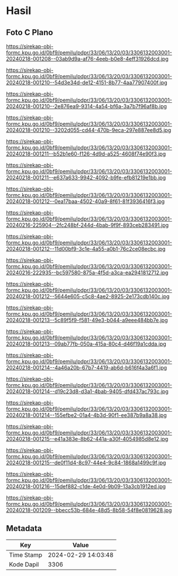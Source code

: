 # Hasil

## Foto C Plano

https://sirekap-obj-formc.kpu.go.id/0bf9/pemilu/pdpr/33/06/13/20/03/3306132003001-20240218-001208--03ab9d9a-af76-4eeb-b0e8-4eff31926dcd.jpg

https://sirekap-obj-formc.kpu.go.id/0bf9/pemilu/pdpr/33/06/13/20/03/3306132003001-20240218-001210--54d3e34d-de12-4151-8b77-4aa77907400f.jpg

https://sirekap-obj-formc.kpu.go.id/0bf9/pemilu/pdpr/33/06/13/20/03/3306132003001-20240218-001210--2e876ea9-9314-4a54-bf6a-3a7b7f96af8b.jpg

https://sirekap-obj-formc.kpu.go.id/0bf9/pemilu/pdpr/33/06/13/20/03/3306132003001-20240218-001210--3202d055-cd44-470b-9eca-297e887ee8d5.jpg

https://sirekap-obj-formc.kpu.go.id/0bf9/pemilu/pdpr/33/06/13/20/03/3306132003001-20240218-001211--b52b1e60-f126-4d9d-a525-4608f74e90f3.jpg

https://sirekap-obj-formc.kpu.go.id/0bf9/pemilu/pdpr/33/06/13/20/03/3306132003001-20240218-001211--e637a633-9942-4092-b9fe-efb81219e1bb.jpg

https://sirekap-obj-formc.kpu.go.id/0bf9/pemilu/pdpr/33/06/13/20/03/3306132003001-20240218-001212--0ea17baa-4502-40a9-8f61-81f3936416f3.jpg

https://sirekap-obj-formc.kpu.go.id/0bf9/pemilu/pdpr/33/06/13/20/03/3306132003001-20240216-225904--2fc248bf-244d-4bab-9f9f-893ceb283491.jpg

https://sirekap-obj-formc.kpu.go.id/0bf9/pemilu/pdpr/33/06/13/20/03/3306132003001-20240218-001212--11d00bf9-3c1e-4a55-a0b1-76c2ce08ecbc.jpg

https://sirekap-obj-formc.kpu.go.id/0bf9/pemilu/pdpr/33/06/13/20/03/3306132003001-20240216-222935--bc597580-875a-4f5d-a3ca-ea2941812712.jpg

https://sirekap-obj-formc.kpu.go.id/0bf9/pemilu/pdpr/33/06/13/20/03/3306132003001-20240218-001212--5644e605-c5c8-4ae2-8925-2e173cdb140c.jpg

https://sirekap-obj-formc.kpu.go.id/0bf9/pemilu/pdpr/33/06/13/20/03/3306132003001-20240218-001213--5c89f5f9-f581-49e3-b044-a9eee484bb7e.jpg

https://sirekap-obj-formc.kpu.go.id/0bf9/pemilu/pdpr/33/06/13/20/03/3306132003001-20240218-001213--09ab77fb-050a-415a-80c4-d46f19a1cdda.jpg

https://sirekap-obj-formc.kpu.go.id/0bf9/pemilu/pdpr/33/06/13/20/03/3306132003001-20240218-001214--4a46a20b-67b7-4419-ab6d-b616f4a3a6f1.jpg

https://sirekap-obj-formc.kpu.go.id/0bf9/pemilu/pdpr/33/06/13/20/03/3306132003001-20240218-001214--d19c23d8-d3a1-4bab-9405-dfd437ac793c.jpg

https://sirekap-obj-formc.kpu.go.id/0bf9/pemilu/pdpr/33/06/13/20/03/3306132003001-20240218-001214--155efbe2-01a4-4b3d-90f1-ee387b9a8a38.jpg

https://sirekap-obj-formc.kpu.go.id/0bf9/pemilu/pdpr/33/06/13/20/03/3306132003001-20240218-001215--e41a383e-8b62-441a-a30f-4054985d8e12.jpg

https://sirekap-obj-formc.kpu.go.id/0bf9/pemilu/pdpr/33/06/13/20/03/3306132003001-20240218-001215--de0f11d4-8c97-44e4-9c84-1868a1499c9f.jpg

https://sirekap-obj-formc.kpu.go.id/0bf9/pemilu/pdpr/33/06/13/20/03/3306132003001-20240218-001216--15def882-c1de-4e0d-9b09-13a3cb1912ed.jpg

https://sirekap-obj-formc.kpu.go.id/0bf9/pemilu/pdpr/33/06/13/20/03/3306132003001-20240218-001209--bbecc53b-684e-48d5-8b58-54f8e0819628.jpg


## Metadata

| Key        | Value               |
| ---------- | ------------------- |
| Time Stamp | 2024-02-29 14:03:48 |
| Kode Dapil | 3306                |



